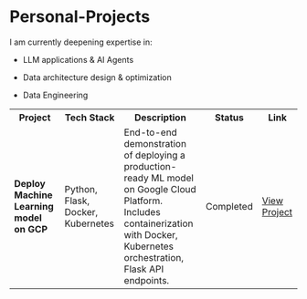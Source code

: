 # Personal-Projects

I am currently deepening expertise in:

- LLM applications & AI Agents

- Data architecture design & optimization

- Data Engineering

<table>
  <col width="200">
  <col width="150">
  <col width="350">
  <col width="80">
  <col width="100">
  <tr>
    <th>Project</th>
    <th>Tech Stack</th>
    <th>Description</th>
    <th>Status</th>
    <th>Link</th>
  </tr>
  <tr>
    <td><strong>Deploy Machine Learning model on GCP</strong></td>
    <td>Python, Flask, Docker, Kubernetes</td>
    <td>End-to-end demonstration of deploying a production-ready ML model on Google Cloud Platform. Includes containerization with Docker, Kubernetes orchestration, Flask API endpoints.</td>
    <td>Completed</td>
    <td><a href="https://github.com/MNCEDISIMNCWABE/GCP-Deployment-ML-Model-using-Kubernetes-Docker" target="_blank">View Project</a></td>
  </tr>
</table>
